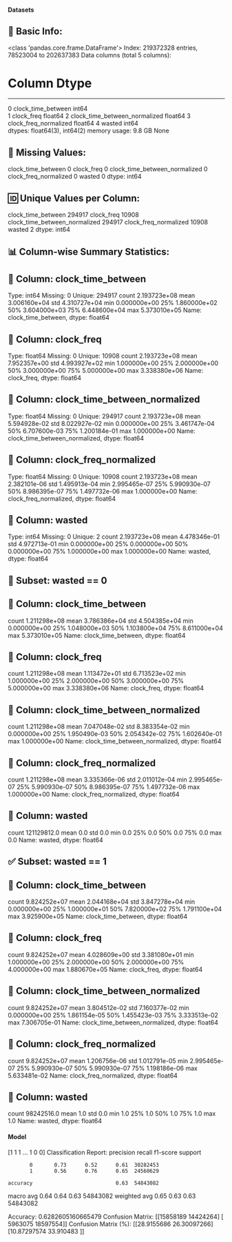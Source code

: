 #### Datasets

🧾 Basic Info:
------------------------------------------------------------
<class 'pandas.core.frame.DataFrame'>
Index: 219372328 entries, 78523004 to 202637383
Data columns (total 5 columns):
 #   Column                         Dtype  
---  ------                         -----  
 0   clock_time_between             int64  
 1   clock_freq                     float64
 2   clock_time_between_normalized  float64
 3   clock_freq_normalized          float64
 4   wasted                         int64  
dtypes: float64(3), int64(2)
memory usage: 9.8 GB
None

📌 Missing Values:
------------------------------------------------------------
clock_time_between               0
clock_freq                       0
clock_time_between_normalized    0
clock_freq_normalized            0
wasted                           0
dtype: int64

🆔 Unique Values per Column:
------------------------------------------------------------
clock_time_between               294917
clock_freq                        10908
clock_time_between_normalized    294917
clock_freq_normalized             10908
wasted                                2
dtype: int64

📊 Column-wise Summary Statistics:
------------------------------------------------------------

🔹 Column: clock_time_between
----------------------------------------
Type: int64
Missing: 0
Unique: 294917
count    2.193723e+08
mean     3.006160e+04
std      4.310727e+04
min      0.000000e+00
25%      1.860000e+02
50%      3.604000e+03
75%      6.448600e+04
max      5.373010e+05
Name: clock_time_between, dtype: float64

🔹 Column: clock_freq
----------------------------------------
Type: float64
Missing: 0
Unique: 10908
count    2.193723e+08
mean     7.952357e+00
std      4.993927e+02
min      1.000000e+00
25%      2.000000e+00
50%      3.000000e+00
75%      5.000000e+00
max      3.338380e+06
Name: clock_freq, dtype: float64

🔹 Column: clock_time_between_normalized
----------------------------------------
Type: float64
Missing: 0
Unique: 294917
count    2.193723e+08
mean     5.594928e-02
std      8.022927e-02
min      0.000000e+00
25%      3.461747e-04
50%      6.707600e-03
75%      1.200184e-01
max      1.000000e+00
Name: clock_time_between_normalized, dtype: float64

🔹 Column: clock_freq_normalized
----------------------------------------
Type: float64
Missing: 0
Unique: 10908
count    2.193723e+08
mean     2.382101e-06
std      1.495913e-04
min      2.995465e-07
25%      5.990930e-07
50%      8.986395e-07
75%      1.497732e-06
max      1.000000e+00
Name: clock_freq_normalized, dtype: float64

🔹 Column: wasted
----------------------------------------
Type: int64
Missing: 0
Unique: 2
count    2.193723e+08
mean     4.478346e-01
std      4.972713e-01
min      0.000000e+00
25%      0.000000e+00
50%      0.000000e+00
75%      1.000000e+00
max      1.000000e+00
Name: wasted, dtype: float64

🚫 Subset: wasted == 0
------------------------------------------------------------

🔹 Column: clock_time_between
----------------------------------------
count    1.211298e+08
mean     3.786386e+04
std      4.504385e+04
min      0.000000e+00
25%      1.048000e+03
50%      1.103800e+04
75%      8.611000e+04
max      5.373010e+05
Name: clock_time_between, dtype: float64

🔹 Column: clock_freq
----------------------------------------
count    1.211298e+08
mean     1.113472e+01
std      6.713523e+02
min      1.000000e+00
25%      2.000000e+00
50%      3.000000e+00
75%      5.000000e+00
max      3.338380e+06
Name: clock_freq, dtype: float64

🔹 Column: clock_time_between_normalized
----------------------------------------
count    1.211298e+08
mean     7.047048e-02
std      8.383354e-02
min      0.000000e+00
25%      1.950490e-03
50%      2.054342e-02
75%      1.602640e-01
max      1.000000e+00
Name: clock_time_between_normalized, dtype: float64

🔹 Column: clock_freq_normalized
----------------------------------------
count    1.211298e+08
mean     3.335366e-06
std      2.011012e-04
min      2.995465e-07
25%      5.990930e-07
50%      8.986395e-07
75%      1.497732e-06
max      1.000000e+00
Name: clock_freq_normalized, dtype: float64

🔹 Column: wasted
----------------------------------------
count    121129812.0
mean             0.0
std              0.0
min              0.0
25%              0.0
50%              0.0
75%              0.0
max              0.0
Name: wasted, dtype: float64

✅ Subset: wasted == 1
------------------------------------------------------------

🔹 Column: clock_time_between
----------------------------------------
count    9.824252e+07
mean     2.044168e+04
std      3.847278e+04
min      0.000000e+00
25%      1.000000e+01
50%      7.820000e+02
75%      1.791100e+04
max      3.925900e+05
Name: clock_time_between, dtype: float64

🔹 Column: clock_freq
----------------------------------------
count    9.824252e+07
mean     4.028609e+00
std      3.381080e+01
min      1.000000e+00
25%      2.000000e+00
50%      2.000000e+00
75%      4.000000e+00
max      1.880670e+05
Name: clock_freq, dtype: float64

🔹 Column: clock_time_between_normalized
----------------------------------------
count    9.824252e+07
mean     3.804512e-02
std      7.160377e-02
min      0.000000e+00
25%      1.861154e-05
50%      1.455423e-03
75%      3.333513e-02
max      7.306705e-01
Name: clock_time_between_normalized, dtype: float64

🔹 Column: clock_freq_normalized
----------------------------------------
count    9.824252e+07
mean     1.206756e-06
std      1.012791e-05
min      2.995465e-07
25%      5.990930e-07
50%      5.990930e-07
75%      1.198186e-06
max      5.633481e-02
Name: clock_freq_normalized, dtype: float64

🔹 Column: wasted
----------------------------------------
count    98242516.0
mean            1.0
std             0.0
min             1.0
25%             1.0
50%             1.0
75%             1.0
max             1.0
Name: wasted, dtype: float64
#### Model
[1 1 1 ... 1 0 0]
Classification Report:
              precision    recall  f1-score   support

           0       0.73      0.52      0.61  30282453
           1       0.56      0.76      0.65  24560629

    accuracy                           0.63  54843082
   macro avg       0.64      0.64      0.63  54843082
weighted avg       0.65      0.63      0.63  54843082

Accuracy: 0.6282605160665479
Confusion Matrix:
[[15858189 14424264]
 [ 5963075 18597554]]
Confusion Matrix (%):
[[28.9155686  26.30097266]
 [10.87297574 33.910483  ]]
